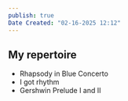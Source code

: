 ```yaml
---
publish: true
Date Created: "02-16-2025 12:12"
---
```

## My repertoire
- Rhapsody in Blue Concerto
- I got rhythm
- Gershwin Prelude I and II